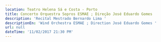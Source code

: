 ```yaml
---
location: Teatro Helena Sá e Costa - Porto
title: Concerto Orquestra Sopros ESMAE ; Direção José Eduardo Gomes
description: 'Recital Mestrado Bernardo Lima '
descriptionEn: 'Wind Orchestra ESMAE ; Direction José Eduardo Gomes '
url: null
dateTime: '11/02/2017 21:30 PM'
---
```




